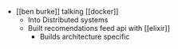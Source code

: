 - [[ben burke]] talking [[docker]]
	- Into Distributed systems
	- Built recomendations feed api with [[elixir]]
		- Builds architecture specific
